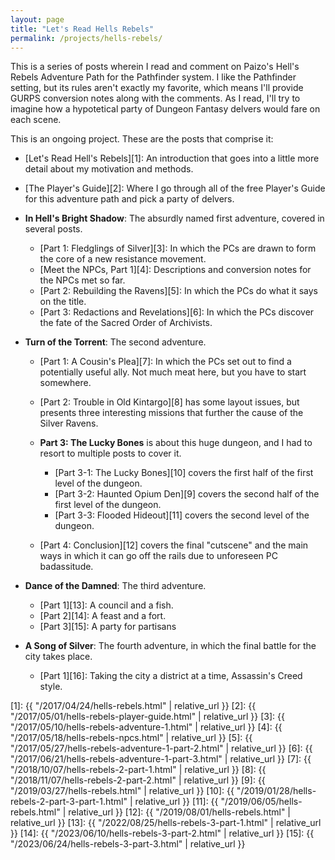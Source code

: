 ```yaml
---
layout: page
title: "Let's Read Hells Rebels"
permalink: /projects/hells-rebels/
---
```


This is a series of posts wherein I read and comment on Paizo's Hell's Rebels
Adventure Path for the Pathfinder system. I like the Pathfinder setting, but its
rules aren't exactly my favorite, which means I'll provide GURPS conversion
notes along with the comments. As I read, I'll try to imagine how a hypotetical
party of Dungeon Fantasy delvers would fare on each scene.

This is an ongoing project. These are the posts that comprise it:

- [Let's Read Hell's Rebels][1]: An introduction that goes into a little more
  detail about my motivation and methods.

- [The Player's Guide][2]: Where I go through all of the free Player's Guide for
  this adventure path and pick a party of delvers.

- **In Hell's Bright Shadow**: The absurdly named first adventure, covered in
  several posts.

  - [Part 1: Fledglings of Silver][3]: In which the PCs are drawn to form the
    core of a new resistance movement.
  - [Meet the NPCs, Part 1][4]: Descriptions and conversion notes for the NPCs
    met so far.
  - [Part 2: Rebuilding the Ravens][5]: In which the PCs do what it says on the
    title.
  - [Part 3: Redactions and Revelations][6]: In which the PCs discover the fate
    of the Sacred Order of Archivists.

- **Turn of the Torrent**: The second adventure.

    - [Part 1: A Cousin's Plea][7]: In which the PCs set out to find a
      potentially useful ally. Not much meat here, but you have to start
      somewhere.
    - [Part 2: Trouble in Old Kintargo][8] has some layout issues, but presents
      three interesting missions that further the cause of the Silver Ravens.

    - **Part 3: The Lucky Bones** is about this huge dungeon, and I had to
      resort to multiple posts to cover it.
      - [Part 3-1: The Lucky Bones][10] covers the first half of the first
        level of the dungeon.
      - [Part 3-2: Haunted Opium Den][9] covers the second half of the
        first level of the dungeon.
      - [Part 3-3: Flooded Hideout][11] covers the second level of the dungeon.

    - [Part 4: Conclusion][12] covers the final "cutscene" and the main ways in
      which it can go off the rails due to unforeseen PC badassitude.

- **Dance of the Damned**: The third adventure.

    - [Part 1][13]: A council and a fish.
    - [Part 2][14]: A feast and a fort.
    - [Part 3][15]: A party for partisans

- **A Song of Silver**: The fourth adventure, in which the final battle for the
  city takes place.

  - [Part 1][16]: Taking the city a district at a time, Assassin's Creed style.

[1]: {{ "/2017/04/24/hells-rebels.html" | relative_url }}
[2]: {{ "/2017/05/01/hells-rebels-player-guide.html" | relative_url }}
[3]: {{ "/2017/05/10/hells-rebels-adventure-1.html" | relative_url }}
[4]: {{ "/2017/05/18/hells-rebels-npcs.html" | relative_url }}
[5]: {{ "/2017/05/27/hells-rebels-adventure-1-part-2.html" | relative_url }}
[6]: {{ "/2017/06/21/hells-rebels-adventure-1-part-3.html" | relative_url }}
[7]: {{ "/2018/10/07/hells-rebels-2-part-1.html" | relative_url }}
[8]: {{ "/2018/11/07/hells-rebels-2-part-2.html" | relative_url }}
[9]: {{ "/2019/03/27/hells-rebels.html" | relative_url }}
[10]: {{ "/2019/01/28/hells-rebels-2-part-3-part-1.html" | relative_url }}
[11]: {{ "/2019/06/05/hells-rebels.html" | relative_url }}
[12]: {{ "/2019/08/01/hells-rebels.html" | relative_url }}
[13]: {{ "/2022/08/25/hells-rebels-3-part-1.html" | relative_url }}
[14]: {{ "/2023/06/10/hells-rebels-3-part-2.html" | relative_url }}
[15]: {{ "/2023/06/24/hells-rebels-3-part-3.html" | relative_url }}

